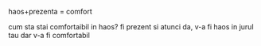 haos+prezenta = comfort

cum sta stai comfortaibil in haos?
fi prezent
si atunci da, v-a fi haos in jurul tau
dar v-a fi comfortabil